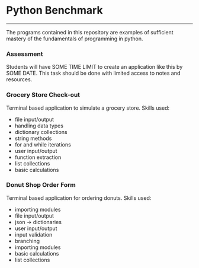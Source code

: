 # Python Benchmark
-----
The programs contained in this repository are examples of sufficient mastery of the fundamentals of programming in python.

### Assessment
Students will have SOME TIME LIMIT to create an application like this by SOME DATE. This task should be done with limited access to notes and resources.

### Grocery Store Check-out
Terminal based application to simulate a grocery store.
Skills used:
* file input/output
* handling data types
* dictionary collections
* string methods
* for and while iterations
* user input/output
* function extraction
* list collections
* basic calculations

### Donut Shop Order Form
Terminal based application for ordering donuts.
Skills used:
* importing modules
* file input/output
* json -> dictionaries
* user input/output
* input validation
* branching
* importing modules
* basic calculations
* list collections